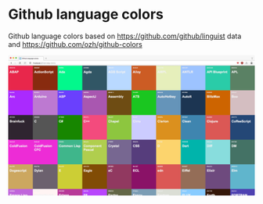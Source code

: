 # Github language colors

Github language colors based on https://github.com/github/linguist data and https://github.com/ozh/github-colors

![screenshot](https://raw.githubusercontent.com/musca/github-lang-colors/master/github-lang-colors.png)